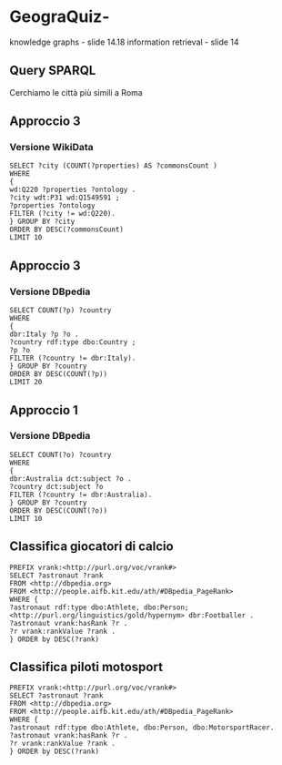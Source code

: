 # GeograQuiz-

knowledge graphs - slide 14.18
information retrieval - slide 14

## Query SPARQL
Cerchiamo le città più simili a Roma
## Approccio 3 
### Versione WikiData
```
SELECT ?city (COUNT(?properties) AS ?commonsCount ) 
WHERE
{
wd:Q220 ?properties ?ontology .
?city wdt:P31 wd:Q1549591 ;
?properties ?ontology
FILTER (?city != wd:Q220).
} GROUP BY ?city
ORDER BY DESC(?commonsCount)
LIMIT 10
```
## Approccio 3 
### Versione DBpedia
```
SELECT COUNT(?p) ?country
WHERE
{
dbr:Italy ?p ?o .
?country rdf:type dbo:Country ;
?p ?o
FILTER (?country != dbr:Italy).
} GROUP BY ?country
ORDER BY DESC(COUNT(?p))
LIMIT 20
```
## Approccio 1
### Versione DBpedia
```
SELECT COUNT(?o) ?country
WHERE
{
dbr:Australia dct:subject ?o .
?country dct:subject ?o
FILTER (?country != dbr:Australia).
} GROUP BY ?country
ORDER BY DESC(COUNT(?o))
LIMIT 10
```


## Classifica giocatori di calcio
```
PREFIX vrank:<http://purl.org/voc/vrank#>
SELECT ?astronaut ?rank
FROM <http://dbpedia.org>
FROM <http://people.aifb.kit.edu/ath/#DBpedia_PageRank>
WHERE {
?astronaut rdf:type dbo:Athlete, dbo:Person; <http://purl.org/linguistics/gold/hypernym> dbr:Footballer . 
?astronaut vrank:hasRank ?r .
?r vrank:rankValue ?rank .
} ORDER by DESC(?rank)
```


## Classifica piloti motosport
```
PREFIX vrank:<http://purl.org/voc/vrank#>
SELECT ?astronaut ?rank
FROM <http://dbpedia.org>
FROM <http://people.aifb.kit.edu/ath/#DBpedia_PageRank>
WHERE {
?astronaut rdf:type dbo:Athlete, dbo:Person, dbo:MotorsportRacer. 
?astronaut vrank:hasRank ?r .
?r vrank:rankValue ?rank .
} ORDER by DESC(?rank)
```

